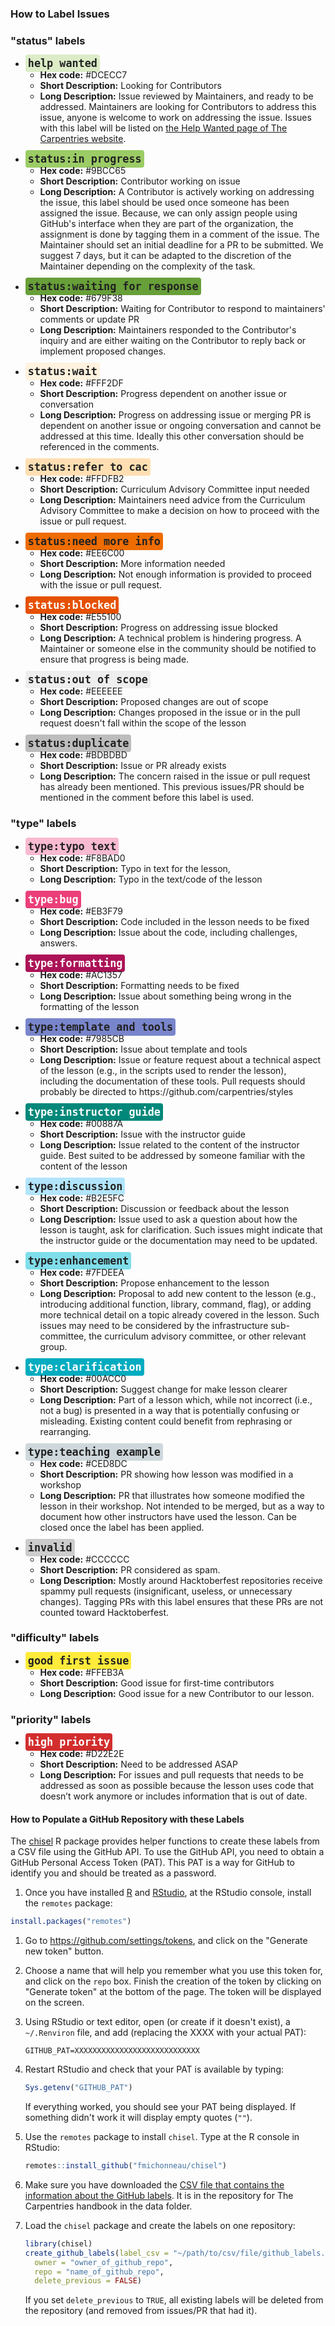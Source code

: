 ### How to Label Issues

<!-- DO NOT EDIT THIS SECTION BY HAND: this section should be generated    -->
<!-- the chisel  R package https://github.com/fmichonneau/chisel           -->
<!-- and running:                                                          -->
<!--   chisel::document_github_labels("data/github_labels.csv")         -->
<!-- the canonical definition of the GitHub labels is stored in the CSV    -->
<!-- where `data/github_labels.csv` is the the canonical definition of     -->
<!-- the GitHub labels is stored in the CSV  file hosted at:               -->
<!-- https://github.com/carpentries/docs.carpentries.org/blob/master/data/github_labels.csv -->

<h3>"status" labels</h3>
<ul>
<li><span style="font-family: monospace; font-weight: bold; font-size: 1.2em; color: #222222; background-color: #DCECC7; border-radius: 4px; padding: 4px;">help wanted</span>
  <ul>
    <li><b>Hex code:</b> #DCECC7</li>
    <li><b>Short Description:</b> Looking for Contributors </li>
    <li><b>Long Description:</b> Issue reviewed by Maintainers, and ready to be addressed. Maintainers are looking for Contributors to address this issue, anyone is welcome to work on addressing the issue.  Issues with this label will be listed on <a href="https://carpentries.org/help-wanted-issues/#for-maintainers">the Help Wanted page of The Carpentries website</a>. </li>
 </ul>
</li>
</ul>
<ul>
<li><span style="font-family: monospace; font-weight: bold; font-size: 1.2em; color: #222222; background-color: #9BCC65; border-radius: 4px; padding: 4px;">status:in progress</span>
  <ul>
    <li><b>Hex code:</b> #9BCC65</li>
    <li><b>Short Description:</b> Contributor working on issue </li>
    <li><b>Long Description:</b> A Contributor is actively working on addressing the issue, this label should be used once someone has been assigned the issue. Because, we can only assign people using GitHub's interface when they are part of the organization, the assignment is done by tagging them in a comment of the issue. The Maintainer should set an initial deadline for a PR to be submitted. We suggest 7 days, but it can be adapted to the discretion of the Maintainer depending on the complexity of the task. </li>
 </ul>
</li>
</ul>
<ul>
<li><span style="font-family: monospace; font-weight: bold; font-size: 1.2em; color: #222222; background-color: #679F38; border-radius: 4px; padding: 4px;">status:waiting for response</span>
  <ul>
    <li><b>Hex code:</b> #679F38</li>
    <li><b>Short Description:</b> Waiting for Contributor to respond to maintainers' comments or update PR </li>
    <li><b>Long Description:</b> Maintainers responded to the Contributor's inquiry and are either waiting on the Contributor to reply back or implement proposed changes. </li>
 </ul>
</li>
</ul>
<ul>
<li><span style="font-family: monospace; font-weight: bold; font-size: 1.2em; color: #222222; background-color: #FFF2DF; border-radius: 4px; padding: 4px;">status:wait</span>
  <ul>
    <li><b>Hex code:</b> #FFF2DF</li>
    <li><b>Short Description:</b> Progress dependent on another issue or conversation </li>
    <li><b>Long Description:</b> Progress on addressing issue or merging PR is dependent on another issue or ongoing conversation and cannot be addressed at this time. Ideally this other conversation should be referenced in the comments. </li>
 </ul>
</li>
</ul>
<ul>
<li><span style="font-family: monospace; font-weight: bold; font-size: 1.2em; color: #222222; background-color: #FFDFB2; border-radius: 4px; padding: 4px;">status:refer to cac</span>
  <ul>
    <li><b>Hex code:</b> #FFDFB2</li>
    <li><b>Short Description:</b> Curriculum Advisory Committee input needed </li>
    <li><b>Long Description:</b> Maintainers need advice from the Curriculum Advisory Committee to make a decision on how to proceed with the issue or pull request. </li>
 </ul>
</li>
</ul>
<ul>
<li><span style="font-family: monospace; font-weight: bold; font-size: 1.2em; color: #222222; background-color: #EE6C00; border-radius: 4px; padding: 4px;">status:need more info</span>
  <ul>
    <li><b>Hex code:</b> #EE6C00</li>
    <li><b>Short Description:</b> More information needed </li>
    <li><b>Long Description:</b> Not enough information is provided to proceed with the issue or pull request. </li>
 </ul>
</li>
</ul>
<ul>
<li><span style="font-family: monospace; font-weight: bold; font-size: 1.2em; color: #ffffff; background-color: #E55100; border-radius: 4px; padding: 4px;">status:blocked</span>
  <ul>
    <li><b>Hex code:</b> #E55100</li>
    <li><b>Short Description:</b> Progress on addressing issue blocked </li>
    <li><b>Long Description:</b> A technical problem is hindering progress. A Maintainer or someone else in the community should be notified to ensure that progress is being made. </li>
 </ul>
</li>
</ul>
<ul>
<li><span style="font-family: monospace; font-weight: bold; font-size: 1.2em; color: #222222; background-color: #EEEEEE; border-radius: 4px; padding: 4px;">status:out of scope</span>
  <ul>
    <li><b>Hex code:</b> #EEEEEE</li>
    <li><b>Short Description:</b> Proposed changes are out of scope </li>
    <li><b>Long Description:</b> Changes proposed in the issue or in the pull request doesn't fall within the scope of the lesson </li>
 </ul>
</li>
</ul>
<ul>
<li><span style="font-family: monospace; font-weight: bold; font-size: 1.2em; color: #222222; background-color: #BDBDBD; border-radius: 4px; padding: 4px;">status:duplicate</span>
  <ul>
    <li><b>Hex code:</b> #BDBDBD</li>
    <li><b>Short Description:</b> Issue or PR already exists </li>
    <li><b>Long Description:</b> The concern raised in the issue or pull request has already been mentioned. This previous issues/PR should be mentioned in the comment before this label is used. </li>
 </ul>
</li>
</ul><h3>"type" labels</h3>
<ul>
<li><span style="font-family: monospace; font-weight: bold; font-size: 1.2em; color: #222222; background-color: #F8BAD0; border-radius: 4px; padding: 4px;">type:typo text</span>
  <ul>
    <li><b>Hex code:</b> #F8BAD0</li>
    <li><b>Short Description:</b> Typo in text for the lesson, </li>
    <li><b>Long Description:</b> Typo in the text/code of the lesson </li>
 </ul>
</li>
</ul>
<ul>
<li><span style="font-family: monospace; font-weight: bold; font-size: 1.2em; color: #ffffff; background-color: #EB3F79; border-radius: 4px; padding: 4px;">type:bug</span>
  <ul>
    <li><b>Hex code:</b> #EB3F79</li>
    <li><b>Short Description:</b> Code included in the lesson needs to be fixed </li>
    <li><b>Long Description:</b> Issue about the code, including challenges, answers. </li>
 </ul>
</li>
</ul>
<ul>
<li><span style="font-family: monospace; font-weight: bold; font-size: 1.2em; color: #ffffff; background-color: #AC1357; border-radius: 4px; padding: 4px;">type:formatting</span>
  <ul>
    <li><b>Hex code:</b> #AC1357</li>
    <li><b>Short Description:</b> Formatting needs to be fixed </li>
    <li><b>Long Description:</b> Issue about something being wrong in the formatting of the lesson </li>
 </ul>
</li>
</ul>
<ul>
<li><span style="font-family: monospace; font-weight: bold; font-size: 1.2em; color: #222222; background-color: #7985CB; border-radius: 4px; padding: 4px;">type:template and tools</span>
  <ul>
    <li><b>Hex code:</b> #7985CB</li>
    <li><b>Short Description:</b> Issue about template and tools </li>
    <li><b>Long Description:</b> Issue or feature request about a technical aspect of the lesson (e.g., in the scripts used to render the lesson), including the documentation of these tools. Pull requests should probably be directed to https://github.com/carpentries/styles </li>
 </ul>
</li>
</ul>
<ul>
<li><span style="font-family: monospace; font-weight: bold; font-size: 1.2em; color: #ffffff; background-color: #00887A; border-radius: 4px; padding: 4px;">type:instructor guide</span>
  <ul>
    <li><b>Hex code:</b> #00887A</li>
    <li><b>Short Description:</b> Issue with the instructor guide </li>
    <li><b>Long Description:</b> Issue related to the content of the instructor guide. Best suited to be addressed by someone familiar with the content of the lesson </li>
 </ul>
</li>
</ul>
<ul>
<li><span style="font-family: monospace; font-weight: bold; font-size: 1.2em; color: #222222; background-color: #B2E5FC; border-radius: 4px; padding: 4px;">type:discussion</span>
  <ul>
    <li><b>Hex code:</b> #B2E5FC</li>
    <li><b>Short Description:</b> Discussion or feedback about the lesson </li>
    <li><b>Long Description:</b> Issue used to ask a question about how the lesson is taught, ask for clarification. Such issues might indicate that the instructor guide or the documentation may need to be updated. </li>
 </ul>
</li>
</ul>
<ul>
<li><span style="font-family: monospace; font-weight: bold; font-size: 1.2em; color: #222222; background-color: #7FDEEA; border-radius: 4px; padding: 4px;">type:enhancement</span>
  <ul>
    <li><b>Hex code:</b> #7FDEEA</li>
    <li><b>Short Description:</b> Propose enhancement to the lesson </li>
    <li><b>Long Description:</b> Proposal to add new content to the lesson (e.g., introducing additional function, library, command, flag), or adding more technical detail on a topic already covered in the lesson. Such issues may need to be considered by the infrastructure sub-committee, the curriculum advisory committee, or other relevant group. </li>
 </ul>
</li>
</ul>
<ul>
<li><span style="font-family: monospace; font-weight: bold; font-size: 1.2em; color: #ffffff; background-color: #00ACC0; border-radius: 4px; padding: 4px;">type:clarification</span>
  <ul>
    <li><b>Hex code:</b> #00ACC0</li>
    <li><b>Short Description:</b> Suggest change for make lesson clearer </li>
    <li><b>Long Description:</b> Part of a lesson which, while not incorrect (i.e., not a bug) is presented in a way that is potentially confusing or misleading. Existing content could benefit from rephrasing or rearranging. </li>
 </ul>
</li>
</ul>
<ul>
<li><span style="font-family: monospace; font-weight: bold; font-size: 1.2em; color: #222222; background-color: #CED8DC; border-radius: 4px; padding: 4px;">type:teaching example</span>
  <ul>
    <li><b>Hex code:</b> #CED8DC</li>
    <li><b>Short Description:</b> PR showing how lesson was modified in a workshop </li>
    <li><b>Long Description:</b> PR that illustrates how someone modified the lesson in their workshop. Not intended to be merged, but as a way to document how other instructors have used the lesson. Can be closed once the label has been applied. </li>
 </ul>
</li>
</ul>
<ul>
<li><span style="font-family: monospace; font-weight: bold; font-size: 1.2em; color: #222222; background-color: #CCCCCC; border-radius: 4px; padding: 4px;">invalid</span>
  <ul>
    <li><b>Hex code:</b> #CCCCCC</li>
    <li><b>Short Description:</b> PR considered as spam. </li>
    <li><b>Long Description:</b> Mostly around Hacktoberfest repositories receive spammy pull requests (insignificant, useless, or unnecessary changes). Tagging PRs with this label ensures that these PRs are not counted toward Hacktoberfest. </li>
 </ul>
</li>
</ul><h3>"difficulty" labels</h3>
<ul>
<li><span style="font-family: monospace; font-weight: bold; font-size: 1.2em; color: #222222; background-color: #FFEB3A; border-radius: 4px; padding: 4px;">good first issue</span>
  <ul>
    <li><b>Hex code:</b> #FFEB3A</li>
    <li><b>Short Description:</b> Good issue for first-time contributors </li>
    <li><b>Long Description:</b> Good issue for a new Contributor to our lesson. </li>
 </ul>
</li>
</ul><h3>"priority" labels</h3>
<ul>
<li><span style="font-family: monospace; font-weight: bold; font-size: 1.2em; color: #ffffff; background-color: #D22E2E; border-radius: 4px; padding: 4px;">high priority</span>
  <ul>
    <li><b>Hex code:</b> #D22E2E</li>
    <li><b>Short Description:</b> Need to be addressed ASAP </li>
    <li><b>Long Description:</b> For issues and pull requests that needs to be addressed as soon as possible because the lesson uses code that doesn’t work anymore or includes information that is out of date. </li>
 </ul>
</li>
</ul>

#### How to Populate a GitHub Repository with these Labels

The [chisel](https://github.com/fmichonneau/chisel) R package provides helper functions to create these labels from a CSV file using the GitHub API.
To use the GitHub API, you need to obtain a GitHub Personal Access Token (PAT). This PAT is a way for GitHub to identify you and should be treated as a password.

1. Once you have installed [R](https://cran.r-project.org/) and [RStudio](https://www.rstudio.com/products/rstudio/download/#download), at the RStudio console, install the `remotes` package:

```r
install.packages("remotes")
```

1. Go to <https://github.com/settings/tokens>, and click on the "Generate new
   token" button.

1. Choose a name that will help you remember what you use this token for, and
   click on the `repo` box. Finish the creation of the token by clicking on
   "Generate token" at the bottom of the page. The token will be displayed on
   the screen.

1. Using RStudio or text editor, open (or create if it doesn't exist), a
   `~/.Renviron` file, and add (replacing the XXXX with your actual PAT):

   ```
   GITHUB_PAT=XXXXXXXXXXXXXXXXXXXXXXXXXXXX
   ```

1. Restart RStudio and check that your PAT is available by typing:

    ```r
    Sys.getenv("GITHUB_PAT")
    ```

   If everything worked, you should see your PAT being displayed. If something
   didn't work it will display empty quotes (`""`).

1. Use the `remotes` package to install `chisel`. Type at the R console in
   RStudio:

    ```r
    remotes::install_github("fmichonneau/chisel")
    ```
1. Make sure you have downloaded the [CSV file that contains the information
   about the GitHub labels](https://raw.githubusercontent.com/carpentries/handbook/master/data/github_labels.csv). It is in the repository for The Carpentries handbook
   in the data folder.

1. Load the `chisel` package and create the labels on one repository:

   ```r
   library(chisel)
   create_github_labels(label_csv = "~/path/to/csv/file/github_labels.csv",
     owner = "owner_of_github_repo",
     repo = "name_of_github_repo",
     delete_previous = FALSE)
   ```

   If you set `delete_previous` to `TRUE`, all existing labels will be deleted
   from the repository (and removed from issues/PR that had it).
